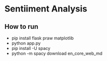 # Sentiiment Analysis
## How to run
- pip install flask praw matplotlib
- python app.py
- pip install -U spacy
- python -m spacy download en_core_web_md
